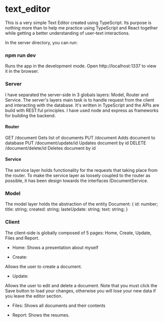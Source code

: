 # text_editor

This is a very simple Text Editor created using TypeScript.
Its purpose is nothing more than to help me practice using TypeScript and React together while getting a better understanding of user-text interactions.

In the server directory, you can run:

### npm run dev
Runs the app in the development mode.
Open http://localhost:1337 to view it in the browser.

### Server

I have separated the server-side in 3 globals layers: Model, Router and Service.
The server's layers main task is to handle request from the client and interacting with the database. It's written in TypeScript and the APIs are build with REST:ful principles. I have used node and express as frameworks for building the backend.

#### Router

GET /document                Gets list of documents
PUT /document                Adds document to database
PUT /document/update/id      Updates document by id
DELETE /document/delete/id   Deletes document by id 

#### Service

The service layer holds functionality for the requests that taking place from the router. To make the service layer as loosely coupled to the router as possible, it has been design towards the interfaces IDocumentService.

### Model

The model layer holds the abstraction of the entity Document:
{
    id: number;
    title: string;
    created: string;
    lasteUpdate: string;
    text: string;
}

### Client

The client-side is globally composed of 5 pages: Home, Create, Update, Files and Report.

- Home: Shows a presentation about myself

- Create: 

Allows the user to create a document.

- Update: 

Allows the user to edit and delete a document. Note that you must click the Save button to load your changes, otherwise you will lose your new data if you leave the editor section.

- Files: Shows all documents and their contents

- Report: Shows the resumes.

